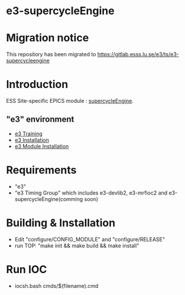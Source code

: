# e3-supercycleEngine
# Migration notice

This repository has been migrated to https://gitlab.esss.lu.se/e3/ts/e3-supercycleengine

# Introduction

ESS Site-specific EPICS module : [supercycleEngine](https://github.com/icshwi/supercycleEngine.git).

## "e3" environment

-   [e3 Training](https://github.com/icshwi/e3training)
-   [e3 Installation](https://github.com/icshwi/e3training/blob/master/workbook/chapter1.md)
-   [e3 Module Installation](https://github.com/icshwi/e3training/blob/master/workbook/chapter3.md)

# Requirements

-   "e3"
-   "e3 Timing Group" which includes e3-devlib2, e3-mrfioc2 and e3-supercycleEngine(comming soon)

# Building & Installation

-   Edit "configure/CONFIG_MODULE" and "configure/RELEASE"
-   run TOP: "make init && make build && make install"

# Run IOC

-   iocsh.bash cmds/\$(filename).cmd
